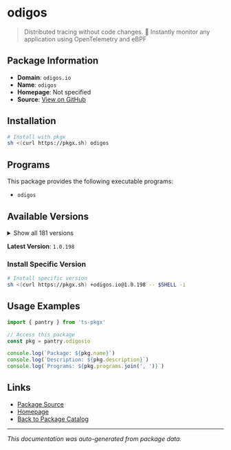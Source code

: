 # odigos

> Distributed tracing without code changes. 🚀 Instantly monitor any application using OpenTelemetry and eBPF

## Package Information

- **Domain**: `odigos.io`
- **Name**: `odigos`
- **Homepage**: Not specified
- **Source**: [View on GitHub](https://github.com/pkgxdev/pantry/tree/main/projects/odigos.io/package.yml)

## Installation

```bash
# Install with pkgx
sh <(curl https://pkgx.sh) odigos
```

## Programs

This package provides the following executable programs:

- `odigos`

## Available Versions

<details>
<summary>Show all 181 versions</summary>

- `1.0.198`, `1.0.196`, `1.0.195`, `1.0.193`, `1.0.192`
- `1.0.191`, `1.0.190`, `1.0.189`, `1.0.188`, `1.0.187`
- `1.0.186`, `1.0.185`, `1.0.184`, `1.0.183`, `1.0.182`
- `1.0.181`, `1.0.180`, `1.0.179`, `1.0.178`, `1.0.177`
- `1.0.175`, `1.0.172`, `1.0.171`, `1.0.170`, `1.0.169`
- `1.0.168`, `1.0.166`, `1.0.165`, `1.0.164`, `1.0.163`
- `1.0.162`, `1.0.161`, `1.0.160`, `1.0.159`, `1.0.158`
- `1.0.157`, `1.0.156`, `1.0.155`, `1.0.154`, `1.0.153`
- `1.0.152`, `1.0.151`, `1.0.150`, `1.0.149`, `1.0.148`
- `1.0.147`, `1.0.146`, `1.0.145`, `1.0.144`, `1.0.143`
- `1.0.142`, `1.0.141`, `1.0.140`, `1.0.139`, `1.0.138`
- `1.0.137`, `1.0.136`, `1.0.135`, `1.0.133`, `1.0.132`
- `1.0.131`, `1.0.130`, `1.0.129`, `1.0.128`, `1.0.127`
- `1.0.125`, `1.0.124`, `1.0.123`, `1.0.122`, `1.0.121`
- `1.0.120`, `1.0.119`, `1.0.118`, `1.0.117`, `1.0.116`
- `1.0.115`, `1.0.114`, `1.0.113`, `1.0.112`, `1.0.111`
- `1.0.110`, `1.0.109`, `1.0.108`, `1.0.107`, `1.0.106`
- `1.0.105`, `1.0.104`, `1.0.103`, `1.0.102`, `1.0.101`
- `1.0.100`, `1.0.99`, `1.0.98`, `1.0.97`, `1.0.95`
- `1.0.94`, `1.0.93`, `1.0.92`, `1.0.91`, `1.0.90`
- `1.0.89`, `1.0.86`, `1.0.85`, `1.0.84`, `1.0.83`
- `1.0.82`, `1.0.81`, `1.0.80`, `1.0.79`, `1.0.78`
- `1.0.77`, `1.0.76`, `1.0.75`, `1.0.74`, `1.0.73`
- `1.0.72`, `1.0.71`, `1.0.70`, `1.0.69`, `1.0.68`
- `1.0.67`, `1.0.65`, `1.0.64`, `1.0.63`, `1.0.62`
- `1.0.61`, `1.0.60`, `1.0.59`, `1.0.58`, `1.0.57`
- `1.0.55`, `1.0.54`, `1.0.53`, `1.0.52`, `1.0.51`
- `1.0.50`, `1.0.49`, `1.0.48`, `1.0.47`, `1.0.46`
- `1.0.45`, `1.0.44`, `1.0.43`, `1.0.42`, `1.0.41`
- `1.0.40`, `1.0.39`, `1.0.38`, `1.0.37`, `1.0.36`
- `1.0.35`, `1.0.34`, `1.0.33`, `1.0.32`, `1.0.31`
- `1.0.30`, `1.0.29`, `1.0.28`, `1.0.27`, `1.0.26`
- `1.0.25`, `1.0.24`, `1.0.23`, `1.0.22`, `1.0.21`
- `1.0.20`, `1.0.19`, `1.0.18`, `1.0.17`, `1.0.15`
- `1.0.14`, `1.0.13`, `1.0.12`, `1.0.11`, `1.0.10`
- `1.0.9`, `1.0.8`, `1.0.5`, `1.0.4`, `1.0.2`
- `1.0.1`

</details>

**Latest Version**: `1.0.198`

### Install Specific Version

```bash
# Install specific version
sh <(curl https://pkgx.sh) +odigos.io@1.0.198 -- $SHELL -i
```

## Usage Examples

```typescript
import { pantry } from 'ts-pkgx'

// Access this package
const pkg = pantry.odigosio

console.log(`Package: ${pkg.name}`)
console.log(`Description: ${pkg.description}`)
console.log(`Programs: ${pkg.programs.join(', ')}`)
```

## Links

- [Package Source](https://github.com/pkgxdev/pantry/tree/main/projects/odigos.io/package.yml)
- [Homepage](#)
- [Back to Package Catalog](../package-catalog.md)

---

*This documentation was auto-generated from package data.*
